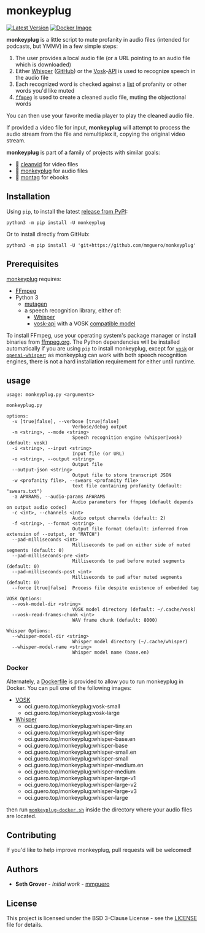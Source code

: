 # monkeyplug

[![Latest Version](https://img.shields.io/pypi/v/monkeyplug)](https://pypi.python.org/pypi/monkeyplug/) [![Docker Image](https://github.com/mmguero/monkeyplug/workflows/monkeyplug-build-push-ghcr/badge.svg)](https://github.com/mmguero/monkeyplug/pkgs/container/monkeyplug)

**monkeyplug** is a little script to mute profanity in audio files (intended for podcasts, but YMMV) in a few simple steps:

1. The user provides a local audio file (or a URL pointing to an audio file which is downloaded)
2. Either [Whisper](https://openai.com/research/whisper) ([GitHub](https://github.com/openai/whisper)) or the [Vosk](https://alphacephei.com/vosk/)-[API](https://github.com/alphacep/vosk-api) is used to recognize speech in the audio file
3. Each recognized word is checked against a [list](./src/monkeyplug/swears.txt) of profanity or other words you'd like muted
4. [`ffmpeg`](https://www.ffmpeg.org/) is used to create a cleaned audio file, muting the objectional words

You can then use your favorite media player to play the cleaned audio file.

If provided a video file for input, **monkeyplug** will attempt to process the audio stream from the file and remultiplex it, copying the original video stream. 

**monkeyplug** is part of a family of projects with similar goals:

* 📼 [cleanvid](https://github.com/mmguero/cleanvid) for video files
* 🎤 [monkeyplug](https://github.com/mmguero/monkeyplug) for audio files
* 📕 [montag](https://github.com/mmguero/montag) for ebooks

## Installation

Using `pip`, to install the latest [release from PyPI](https://pypi.org/project/monkeyplug/):

```
python3 -m pip install -U monkeyplug
```

Or to install directly from GitHub:


```
python3 -m pip install -U 'git+https://github.com/mmguero/monkeyplug'
```

## Prerequisites

[monkeyplug](./src/monkeyplug/monkeyplug.py) requires:

* [FFmpeg](https://www.ffmpeg.org)
* Python 3
    - [mutagen](https://github.com/quodlibet/mutagen)
    - a speech recognition library, either of:
        + [Whisper](https://github.com/openai/whisper)
        + [vosk-api](https://github.com/alphacep/vosk-api) with a VOSK [compatible model](https://alphacephei.com/vosk/models)

To install FFmpeg, use your operating system's package manager or install binaries from [ffmpeg.org](https://www.ffmpeg.org/download.html). The Python dependencies will be installed automatically if you are using `pip` to install monkeyplug, except for [`vosk`](https://pypi.org/project/vosk/) or [`openai-whisper`](https://pypi.org/project/openai-whisper/); as monkeyplug can work with both speech recognition engines, there is not a hard installation requirement for either until runtime.

## usage

```
usage: monkeyplug.py <arguments>

monkeyplug.py

options:
  -v [true|false], --verbose [true|false]
                        Verbose/debug output
  -m <string>, --mode <string>
                        Speech recognition engine (whisper|vosk) (default: vosk)
  -i <string>, --input <string>
                        Input file (or URL)
  -o <string>, --output <string>
                        Output file
  --output-json <string>
                        Output file to store transcript JSON
  -w <profanity file>, --swears <profanity file>
                        text file containing profanity (default: "swears.txt")
  -a APARAMS, --audio-params APARAMS
                        Audio parameters for ffmpeg (default depends on output audio codec)
  -c <int>, --channels <int>
                        Audio output channels (default: 2)
  -f <string>, --format <string>
                        Output file format (default: inferred from extension of --output, or "MATCH")
  --pad-milliseconds <int>
                        Milliseconds to pad on either side of muted segments (default: 0)
  --pad-milliseconds-pre <int>
                        Milliseconds to pad before muted segments (default: 0)
  --pad-milliseconds-post <int>
                        Milliseconds to pad after muted segments (default: 0)
  --force [true|false]  Process file despite existence of embedded tag

VOSK Options:
  --vosk-model-dir <string>
                        VOSK model directory (default: ~/.cache/vosk)
  --vosk-read-frames-chunk <int>
                        WAV frame chunk (default: 8000)

Whisper Options:
  --whisper-model-dir <string>
                        Whisper model directory (~/.cache/whisper)
  --whisper-model-name <string>
                        Whisper model name (base.en)
```

### Docker

Alternately, a [Dockerfile](./docker/Dockerfile) is provided to allow you to run monkeyplug in Docker. You can pull one of the following images:

* [VOSK](https://alphacephei.com/vosk/models)
    - oci.guero.top/monkeyplug:vosk-small
    - oci.guero.top/monkeyplug:vosk-large
* [Whisper](https://github.com/openai/whisper?tab=readme-ov-file#available-models-and-languages)
    - oci.guero.top/monkeyplug:whisper-tiny.en
    - oci.guero.top/monkeyplug:whisper-tiny
    - oci.guero.top/monkeyplug:whisper-base.en
    - oci.guero.top/monkeyplug:whisper-base
    - oci.guero.top/monkeyplug:whisper-small.en
    - oci.guero.top/monkeyplug:whisper-small
    - oci.guero.top/monkeyplug:whisper-medium.en
    - oci.guero.top/monkeyplug:whisper-medium
    - oci.guero.top/monkeyplug:whisper-large-v1
    - oci.guero.top/monkeyplug:whisper-large-v2
    - oci.guero.top/monkeyplug:whisper-large-v3
    - oci.guero.top/monkeyplug:whisper-large

then run [`monkeyplug-docker.sh`](./docker/monkeyplug-docker.sh) inside the directory where your audio files are located.

## Contributing

If you'd like to help improve monkeyplug, pull requests will be welcomed!

## Authors

* **Seth Grover** - *Initial work* - [mmguero](https://github.com/mmguero)

## License

This project is licensed under the BSD 3-Clause License - see the [LICENSE](LICENSE) file for details.

